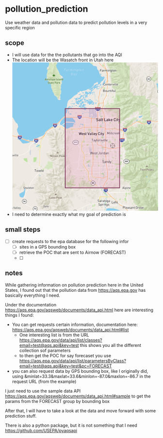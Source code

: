 # pollution_prediction
Use weather data and pollution data to predict pollution levels in a very specific region

## scope
- I will use data for the the pollutants that go into the AQI
- The location will be the Wasatch front in Utah here ![here](https://github.com/bpnordin/pollution_prediction/blob/main/area_map.png)
- I need to determine exactly what my goal of prediction is


## small steps
- [ ] create requests to the epa database for the following infor
    - [ ] sites in a GPS bounding box
    - [ ] retrieve the POC that are sent to Airnow (FORECAST)
    - [ ] 

## notes
While gathering information on pollution prediction here in the United States, I 
found out that the pollution data from https://aqs.epa.gov has basically everything
I need. 

Under the documentation https://aqs.epa.gov/aqsweb/documents/data_api.html here
are interesting things I found:
- You can get requests certain information, documentation here: https://aqs.epa.gov/aqsweb/documents/data_api.html#list
    - One interesting list is from the URL https://aqs.epa.gov/data/api/list/classes?email=test@aqs.api&key=test
    this shows you all the different collection sof parameters
    - to then get the POC for say forecaset you use https://aqs.epa.gov/data/api/list/parametersByClass?email=test@aqs.api&key=test&pc=FORECAST
- you can also request data by GPS bounding box, like I originally did, using 
&minlat=33.3&maxlat=33.6&minlon=-87.0&maxlon=-86.7 in the request URL (from the example)

I just need to use the sample data API https://aqs.epa.gov/aqsweb/documents/data_api.html#sample
to get the params from the FORECAST group by bounding box

After that, I will have to take a look at the data and move forward with some prediction 
stuff. 


There is also a python package, but it is not something that I need https://github.com/USEPA/pyaqsapi
